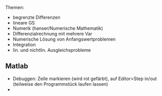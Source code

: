Themen:
- begrenzte Differenzen
- lineare GS
- Numerik (hanser/Numerische Mathematik)
- Differenzialrechnung mit mehrere Var
- Numerische Lösung von Anfangswertproblemen
- Integration
- lin. und nichtlin. Ausgleichsprobleme

## Matlab
- Debuggen: Zeile markieren (wird rot gefärbt), auf Editor>Step in/out (teilweise den Programmstück laufen lassen)
- 
  
##